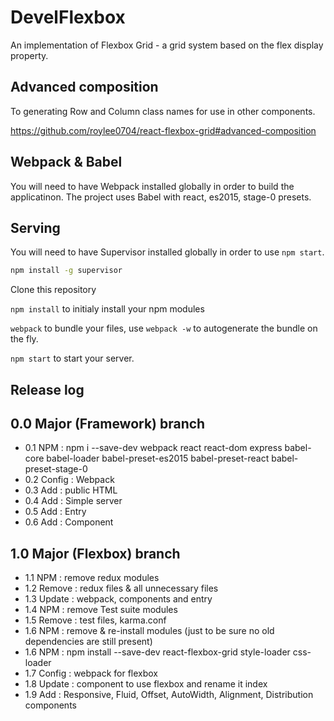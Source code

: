 <!--
@Author: Andreee Ray <develdoe>
@Date:   2017-03-10T00:42:05+01:00
@Email:  me@andreeray.se
@Filename: readme.md
@Last modified by:   develdoe
@Last modified time: 2017-04-20T15:05:40+02:00
-->



# DevelFlexbox

An implementation of Flexbox Grid - a grid system based on the flex display property.

## Advanced composition

To generating Row and Column class names for use in other components.

https://github.com/roylee0704/react-flexbox-grid#advanced-composition

## Webpack & Babel

You will need to have Webpack installed globally in order to build the applicatinon.
The project uses Babel with react, es2015, stage-0 presets.


## Serving

You will need to have Supervisor installed globally in order to use `npm start`.

```bash
npm install -g supervisor
```

Clone this repository

`npm install` to initialy install your npm modules

`webpack` to bundle your files, use `webpack -w` to autogenerate the bundle on the fly.

`npm start` to start your server.


## Release log

## 0.0 Major (Framework) branch

* 0.1 NPM    : npm i --save-dev webpack react react-dom express babel-core babel-loader babel-preset-es2015 babel-preset-react babel-preset-stage-0
* 0.2 Config : Webpack
* 0.3 Add    : public HTML
* 0.4 Add    : Simple server
* 0.5 Add    : Entry
* 0.6 Add    : Component

## 1.0 Major (Flexbox) branch

* 1.1 NPM    : remove redux modules
* 1.2 Remove : redux files & all unnecessary files
* 1.3 Update : webpack, components and entry
* 1.4 NPM    : remove Test suite modules
* 1.5 Remove : test files, karma.conf
* 1.6 NPM    : remove & re-install modules (just to be sure no old dependencies are still present)
* 1.6 NPM    : npm install --save-dev react-flexbox-grid style-loader css-loader
* 1.7 Config : webpack for flexbox
* 1.8 Update : component to use flexbox and rename it index
* 1.9 Add    : Responsive, Fluid, Offset, AutoWidth, Alignment, Distribution components
